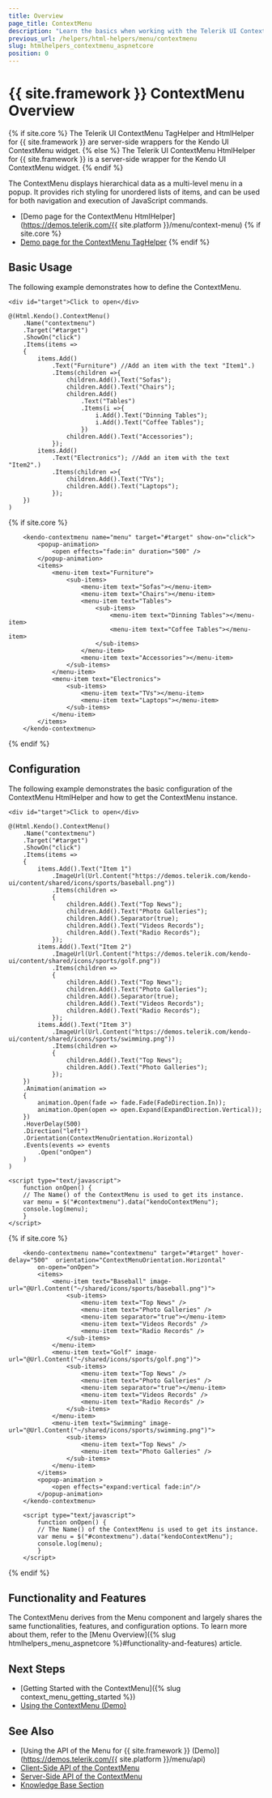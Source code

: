 ```yaml
---
title: Overview
page_title: ContextMenu
description: "Learn the basics when working with the Telerik UI ContextMenu component for {{ site.framework }}."
previous_url: /helpers/html-helpers/menu/contextmenu
slug: htmlhelpers_contextmenu_aspnetcore
position: 0
---
```


# {{ site.framework }} ContextMenu Overview

{% if site.core %}
The Telerik UI ContextMenu TagHelper and HtmlHelper for {{ site.framework }} are server-side wrappers for the Kendo UI ContextMenu widget.
{% else %}
The Telerik UI ContextMenu HtmlHelper for {{ site.framework }} is a server-side wrapper for the Kendo UI ContextMenu widget.
{% endif %}

The ContextMenu displays hierarchical data as a multi-level menu in a popup. It provides rich styling for unordered lists of items, and can be used for both navigation and execution of JavaScript commands.

* [Demo page for the ContextMenu HtmlHelper](https://demos.telerik.com/{{ site.platform }}/menu/context-menu)
{% if site.core %}
* [Demo page for the ContextMenu TagHelper](https://demos.telerik.com/aspnet-core/menu/contextmenu-tag-helper)
{% endif %}

## Basic Usage

The following example demonstrates how to define the ContextMenu.

```HtmlHelper
<div id="target">Click to open</div>

@(Html.Kendo().ContextMenu()
    .Name("contextmenu")
    .Target("#target")
    .ShowOn("click")
    .Items(items =>
    {
        items.Add()
            .Text("Furniture") //Add an item with the text "Item1".)
            .Items(children =>{
                children.Add().Text("Sofas");
                children.Add().Text("Chairs");
                children.Add()
                    .Text("Tables")
                    .Items(i =>{
                        i.Add().Text("Dinning Tables");
                        i.Add().Text("Coffee Tables");
                    })
                children.Add().Text("Accessories");
            });
        items.Add()
            .Text("Electronics"); //Add an item with the text "Item2".)
            .Items(children =>{
                children.Add().Text("TVs");
                children.Add().Text("Laptops");
            });
    })
)
```
{% if site.core %}
```TagHelper
    <kendo-contextmenu name="menu" target="#target" show-on="click">
        <popup-animation>
            <open effects="fade:in" duration="500" />
        </popup-animation>
        <items>
            <menu-item text="Furniture">
                <sub-items>
                    <menu-item text="Sofas"></menu-item>
                    <menu-item text="Chairs"></menu-item>
                    <menu-item text="Tables">
                        <sub-items>
                            <menu-item text="Dinning Tables"></menu-item>
                            <menu-item text="Coffee Tables"></menu-item>
                        </sub-items>
                    </menu-item>
                    <menu-item text="Accessories"></menu-item>
                </sub-items>
            </menu-item>
            <menu-item text="Electronics">
                <sub-items>
                    <menu-item text="TVs"></menu-item>
                    <menu-item text="Laptops"></menu-item>
                </sub-items>
            </menu-item>
        </items>
    </kendo-contextmenu>
```
{% endif %}


## Configuration

The following example demonstrates the basic configuration of the ContextMenu HtmlHelper and how to get the ContextMenu instance.

```HtmlHelper
<div id="target">Click to open</div>

@(Html.Kendo().ContextMenu()
    .Name("contextmenu")
    .Target("#target")
    .ShowOn("click")
    .Items(items =>
    {
        items.Add().Text("Item 1")
            .ImageUrl(Url.Content("https://demos.telerik.com/kendo-ui/content/shared/icons/sports/baseball.png"))
            .Items(children =>
            {
                children.Add().Text("Top News");
                children.Add().Text("Photo Galleries");
                children.Add().Separator(true);
                children.Add().Text("Videos Records");
                children.Add().Text("Radio Records");
            });
        items.Add().Text("Item 2")
            .ImageUrl(Url.Content("https://demos.telerik.com/kendo-ui/content/shared/icons/sports/golf.png"))
            .Items(children =>
            {
                children.Add().Text("Top News");
                children.Add().Text("Photo Galleries");
                children.Add().Separator(true);
                children.Add().Text("Videos Records");
                children.Add().Text("Radio Records");
            });
        items.Add().Text("Item 3")
            .ImageUrl(Url.Content("https://demos.telerik.com/kendo-ui/content/shared/icons/sports/swimming.png"))
            .Items(children =>
            {
                children.Add().Text("Top News");
                children.Add().Text("Photo Galleries");
            });
    })
    .Animation(animation =>
    {
        animation.Open(fade => fade.Fade(FadeDirection.In));
        animation.Open(open => open.Expand(ExpandDirection.Vertical));         
    })
    .HoverDelay(500)
    .Direction("left")
    .Orientation(ContextMenuOrientation.Horizontal)
    .Events(events => events
        .Open("onOpen")
    )
)

<script type="text/javascript">
    function onOpen() {
    // The Name() of the ContextMenu is used to get its instance.
    var menu = $("#contextmenu").data("kendoContextMenu");
    console.log(menu);
    }
</script>
```
{% if site.core %}
```TagHelper
    <kendo-contextmenu name="contextmenu" target="#target" hover-delay="500"  orientation="ContextMenuOrientation.Horizontal"
        on-open="onOpen">
        <items>
            <menu-item text="Baseball" image-url="@Url.Content("~/shared/icons/sports/baseball.png")">
                <sub-items>
                    <menu-item text="Top News" />
                    <menu-item text="Photo Galleries" />
                    <menu-item separator="true"></menu-item>
                    <menu-item text="Videos Records" />
                    <menu-item text="Radio Records" />
                </sub-items>
            </menu-item>
            <menu-item text="Golf" image-url="@Url.Content("~/shared/icons/sports/golf.png")">
                <sub-items>
                    <menu-item text="Top News" />
                    <menu-item text="Photo Galleries" />
                    <menu-item separator="true"></menu-item>
                    <menu-item text="Videos Records" />
                    <menu-item text="Radio Records" />
                </sub-items>
            </menu-item>
            <menu-item text="Swimming" image-url="@Url.Content("~/shared/icons/sports/swimming.png")">
                <sub-items>
                    <menu-item text="Top News" />
                    <menu-item text="Photo Galleries" />
                </sub-items>
            </menu-item>
        </items>
        <popup-animation >
            <open effects="expand:vertical fade:in"/>
        </popup-animation>
    </kendo-contextmenu>

    <script type="text/javascript">
        function onOpen() {
        // The Name() of the ContextMenu is used to get its instance.
        var menu = $("#contextmenu").data("kendoContextMenu");
        console.log(menu);
        }
    </script>
```
{% endif %}


## Functionality and Features

The ContextMenu derives from the Menu component and largely shares the same functionalities, features, and configuration options. To learn more about them, refer to the [Menu Overview]({% slug htmlhelpers_menu_aspnetcore %}#functionality-and-features) article.

## Next Steps

* [Getting Started with the ContextMenu]({% slug context_menu_getting_started %})
* [Using the ContextMenu (Demo)](https://demos.telerik.com/aspnet-core/menu/context-menu)

## See Also

* [Using the API of the Menu for {{ site.framework }} (Demo)](https://demos.telerik.com/{{ site.platform }}/menu/api)
* [Client-Side API of the ContextMenu](https://docs.telerik.com/kendo-ui/api/javascript/ui/contextmenu)
* [Server-Side API of the ContextMenu](/api/contextmenu)
* [Knowledge Base Section](/knowledge-base)